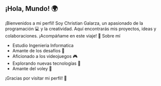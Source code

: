 ## ¡Hola, Mundo! 🌍
¡Bienvenidos a mi perfil! Soy Christian Galarza, un apasionado de la programación 💻 y la creatividad. Aquí encontrarás mis proyectos, ideas y colaboraciones. ¡Acompáñame en este viaje! 🚀
Sobre mí
- Estudio Ingenieria Informatica
- Amante de los desafíos 🎯
- Aficionado a los videojuegos 🎮
- Explorando nuevas tecnologías 🚀
- Amante del voley 🏐

¡Gracias por visitar mi perfil! 💜

<!--
**CHRISTIANgala/CHRISTIANgala** is a ✨ _special_ ✨ repository because its `README.md` (this file) appears on your GitHub profile.

Here are some ideas to get you started:

- 🔭 I’m currently working on ...
- 🌱 I’m currently learning ...
- 👯 I’m looking to collaborate on ...
- 🤔 I’m looking for help with ...
- 💬 Ask me about ...
- 📫 How to reach me: ...
- 😄 Pronouns: ...
- ⚡ Fun fact: ...
-->
